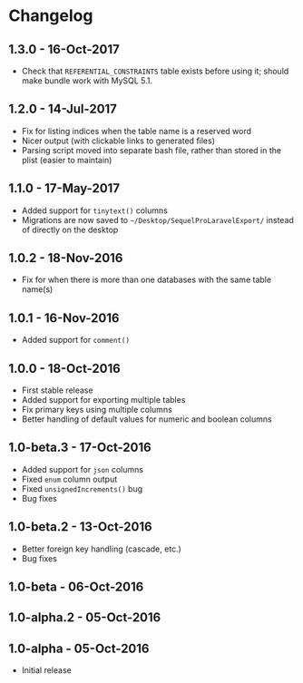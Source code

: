 # Changelog

## 1.3.0 - 16-Oct-2017

- Check that `REFERENTIAL_CONSTRAINTS` table exists before using it; should make bundle work with MySQL 5.1.


## 1.2.0 - 14-Jul-2017

- Fix for listing indices when the table name is a reserved word
- Nicer output (with clickable links to generated files)
- Parsing script moved into separate bash file, rather than stored in the plist (easier to maintain)


## 1.1.0 - 17-May-2017

- Added support for `tinytext()` columns
- Migrations are now saved to `~/Desktop/SequelProLaravelExport/` instead of directly on the desktop


## 1.0.2 - 18-Nov-2016

- Fix for when there is more than one databases with the same table name(s)


## 1.0.1 - 16-Nov-2016

- Added support for `comment()`


## 1.0.0 - 18-Oct-2016

- First stable release
- Added support for exporting multiple tables
- Fix primary keys using multiple columns
- Better handling of default values for numeric and boolean columns


## 1.0-beta.3 - 17-Oct-2016

- Added support for `json` columns
- Fixed `enum` column output
- Fixed `unsignedIncrements()` bug
- Bug fixes

## 1.0-beta.2 - 13-Oct-2016

- Better foreign key handling (cascade, etc.)
- Bug fixes

## 1.0-beta - 06-Oct-2016

## 1.0-alpha.2 - 05-Oct-2016

## 1.0-alpha - 05-Oct-2016

- Initial release
